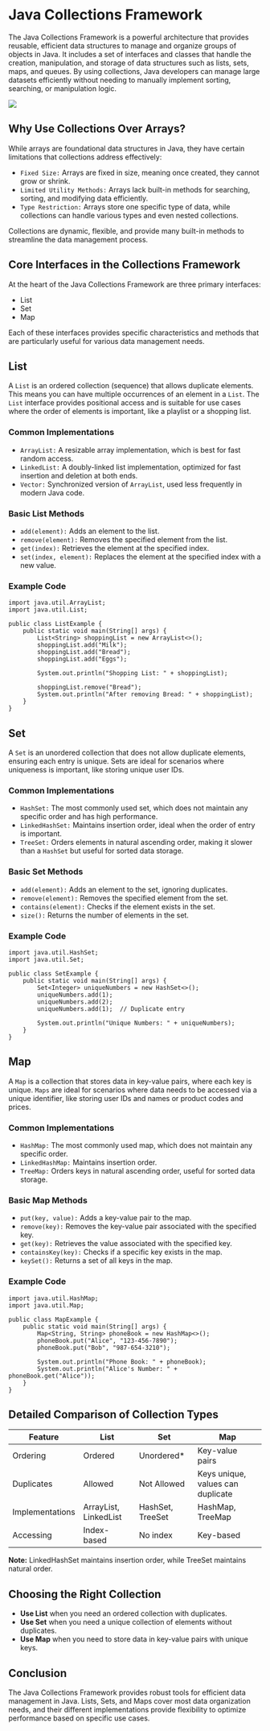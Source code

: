 # Java Collections Framework
The Java Collections Framework is a powerful architecture that provides reusable, efficient data structures to manage and organize groups of objects in Java. It includes a set of interfaces and classes that handle the creation, manipulation, and storage of data structures such as lists, sets, maps, and queues. By using collections, Java developers can manage large datasets efficiently without needing to manually implement sorting, searching, or manipulation logic.

[![](https://markdown-videos-api.jorgenkh.no/youtube/dwsy74Dvs4c)](https://youtu.be/dwsy74Dvs4c)

## Why Use Collections Over Arrays?
While arrays are foundational data structures in Java, they have certain limitations that collections address effectively:
* `Fixed Size:` Arrays are fixed in size, meaning once created, they cannot grow or shrink.
* `Limited Utility Methods:` Arrays lack built-in methods for searching, sorting, and modifying data efficiently.
* `Type Restriction:` Arrays store one specific type of data, while collections can handle various types and even nested collections.

Collections are dynamic, flexible, and provide many built-in methods to streamline the data management process.

## Core Interfaces in the Collections Framework
At the heart of the Java Collections Framework are three primary interfaces:
* List
* Set
* Map

Each of these interfaces provides specific characteristics and methods that are particularly useful for various data management needs.

## List
A `List` is an ordered collection (sequence) that allows duplicate elements. This means you can have multiple occurrences of an element in a `List`. The `List` interface provides positional access and is suitable for use cases where the order of elements is important, like a playlist or a shopping list.

### Common Implementations
* `ArrayList:` A resizable array implementation, which is best for fast random access.
* `LinkedList:` A doubly-linked list implementation, optimized for fast insertion and deletion at both ends.
* `Vector:` Synchronized version of `ArrayList`, used less frequently in modern Java code.

### Basic List Methods
* `add(element):` Adds an element to the list.
* `remove(element):` Removes the specified element from the list.
* `get(index):` Retrieves the element at the specified index.
* `set(index, element):` Replaces the element at the specified index with a new value.

### Example Code
```
import java.util.ArrayList;
import java.util.List;

public class ListExample {
    public static void main(String[] args) {
        List<String> shoppingList = new ArrayList<>();
        shoppingList.add("Milk");
        shoppingList.add("Bread");
        shoppingList.add("Eggs");

        System.out.println("Shopping List: " + shoppingList);

        shoppingList.remove("Bread");
        System.out.println("After removing Bread: " + shoppingList);
    }
}
```

## Set
A `Set` is an unordered collection that does not allow duplicate elements, ensuring each entry is unique. Sets are ideal for scenarios where uniqueness is important, like storing unique user IDs.

### Common Implementations
* `HashSet:` The most commonly used set, which does not maintain any specific order and has high performance.
* `LinkedHashSet:` Maintains insertion order, ideal when the order of entry is important.
* `TreeSet:` Orders elements in natural ascending order, making it slower than a `HashSet` but useful for sorted data storage.

### Basic Set Methods
* `add(element):` Adds an element to the set, ignoring duplicates.
* `remove(element):` Removes the specified element from the set.
* `contains(element):` Checks if the element exists in the set.
* `size():` Returns the number of elements in the set.

### Example Code
```
import java.util.HashSet;
import java.util.Set;

public class SetExample {
    public static void main(String[] args) {
        Set<Integer> uniqueNumbers = new HashSet<>();
        uniqueNumbers.add(1);
        uniqueNumbers.add(2);
        uniqueNumbers.add(1);  // Duplicate entry

        System.out.println("Unique Numbers: " + uniqueNumbers);
    }
}
```

## Map
A `Map` is a collection that stores data in key-value pairs, where each key is unique. `Maps` are ideal for scenarios where data needs to be accessed via a unique identifier, like storing user IDs and names or product codes and prices.

### Common Implementations
* `HashMap:` The most commonly used map, which does not maintain any specific order.
* `LinkedHashMap:` Maintains insertion order.
* `TreeMap:` Orders keys in natural ascending order, useful for sorted data storage.

### Basic Map Methods
* `put(key, value):` Adds a key-value pair to the map.
* `remove(key):` Removes the key-value pair associated with the specified key.
* `get(key):` Retrieves the value associated with the specified key.
* `containsKey(key):` Checks if a specific key exists in the map.
* `keySet():` Returns a set of all keys in the map.

### Example Code
```
import java.util.HashMap;
import java.util.Map;

public class MapExample {
    public static void main(String[] args) {
        Map<String, String> phoneBook = new HashMap<>();
        phoneBook.put("Alice", "123-456-7890");
        phoneBook.put("Bob", "987-654-3210");

        System.out.println("Phone Book: " + phoneBook);
        System.out.println("Alice's Number: " + phoneBook.get("Alice"));
    }
}
```

## Detailed Comparison of Collection Types
| Feature | List | Set | Map |
| ----------------|-------|---------|----------|
|     Ordering     |  Ordered  |   Unordered*    |    Key-value pairs    |
|     Duplicates     |  Allowed  |   Not Allowed   |    Keys unique, values can duplicate    |
|    Implementations    |  ArrayList, LinkedList  |   HashSet, TreeSet   |    HashMap, TreeMap   |
|     Accessing      |  Index-based  |   No index   |    Key-based   |

**Note:** LinkedHashSet maintains insertion order, while TreeSet maintains natural order.

## Choosing the Right Collection
* **Use List** when you need an ordered collection with duplicates.
* **Use Set** when you need a unique collection of elements without duplicates.
* **Use Map** when you need to store data in key-value pairs with unique keys.

## Conclusion
The Java Collections Framework provides robust tools for efficient data management in Java. Lists, Sets, and Maps cover most data organization needs, and their different implementations provide flexibility to optimize performance based on specific use cases.
